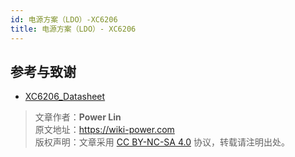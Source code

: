 ```yaml
---
id: 电源方案（LDO）-XC6206
title: 电源方案（LDO）- XC6206
---
```


## 参考与致谢 

- [XC6206_Datasheet](https://www.torexsemi.com/file/xc6206/XC6206.pdf)

> 文章作者：**Power Lin**  
> 原文地址：<https://wiki-power.com>  
> 版权声明：文章采用 [CC BY-NC-SA 4.0](https://creativecommons.org/licenses/by/4.0/deed.zh) 协议，转载请注明出处。